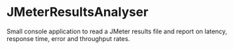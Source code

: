 # JMeterResultsAnalyser
Small console application to read a JMeter results file and report on latency, response time, error and throughput rates.
